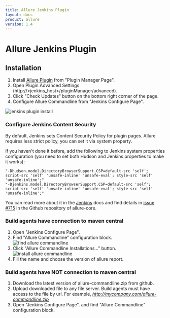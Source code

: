 ```yaml
---
title: Allure Jenkins Plugin
layout: docs
product: allure
version: 1.4
---
```


# Allure Jenkins Plugin

## Installation
 1. Install [Allure Plugin](https://wiki.jenkins-ci.org/display/JENKINS/Allure+Plugin) from "Plugin Manager Page".
 2. Open Plugin Advanced Settings (http://<jenkins_host>/pluginManager/advanced). 
 3. Click "Check Updates" button on the bottom right corner of the page.
 4. Configure Allure Commandline from "Jenkins Configure Page".


![jenkins plugin install](/{{page.product}}/{{page.version}}/img/jenkins_plugin_install.jpeg)

### Configure Jenkins Content Security
By default, Jenkins sets Content Security Policy for plugin pages. Allure requires less strict policy, you can set it via system property.

If you haven't done it before, add the following to Jenkins system properties configuration (you need to set both Hudson and Jenkins properties to make it works):
```
"-Dhudson.model.DirectoryBrowserSupport.CSP=default-src 'self'; script-src 'self' 'unsafe-inline' 'unsafe-eval'; style-src 'self' 'unsafe-inline';"
"-Djenkins.model.DirectoryBrowserSupport.CSP=default-src 'self'; script-src 'self' 'unsafe-inline' 'unsafe-eval'; style-src 'self' 'unsafe-inline';"
```
You can read more about it in the [Jenkins](https://wiki.jenkins-ci.org/display/JENKINS/Configuring+Content+Security+Policy) docs and find details in [issue #715](https://github.com/allure-framework/allure-core/issues/715) in the Github repository of allure-core.

### Build agents have connection to maven central
 1. Open "Jenkins Configure Page".
 2. Find "Allure Commandline" configuration block.
    ![find allure commandline](/{{page.product}}/{{page.version}}/img/jenkins_plugin_find_cmd.jpeg)
 3. Click "Allure Commandline Installations..." button.
    ![install allure commandline](/{{page.product}}/{{page.version}}/img/jenkins_plugin_install_cmd.jpeg)
 4. Fill the name and choose the version of allure report. 

### Build agents have NOT connection to maven central 
 1. Download the latest version of allure-commandline.zip from github.
 2. Upload downloaded file to any file server. Build agents must have access to the file by url. For example, *http://mycompany.com/allure-commandline.zip*
 3. Open "Jenkins Configure Page". and find "Allure Commandline" configuration block. 